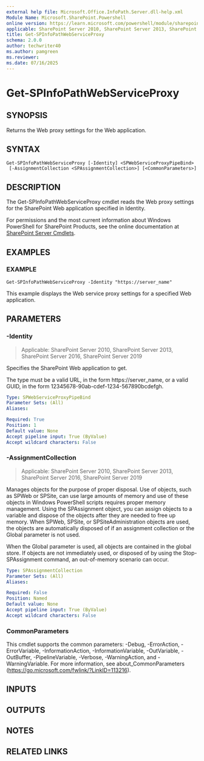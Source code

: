 ```yaml
---
external help file: Microsoft.Office.InfoPath.Server.dll-help.xml
Module Name: Microsoft.SharePoint.Powershell
online version: https://learn.microsoft.com/powershell/module/sharepoint-server/get-spinfopathwebserviceproxy
applicable: SharePoint Server 2010, SharePoint Server 2013, SharePoint Server 2016, SharePoint Server 2019
title: Get-SPInfoPathWebServiceProxy
schema: 2.0.0
author: techwriter40
ms.author: pamgreen
ms.reviewer:
ms.date: 07/16/2025
---
```


# Get-SPInfoPathWebServiceProxy

## SYNOPSIS
Returns the Web proxy settings for the Web application.

## SYNTAX

```
Get-SPInfoPathWebServiceProxy [-Identity] <SPWebServiceProxyPipeBind>
 [-AssignmentCollection <SPAssignmentCollection>] [<CommonParameters>]
```

## DESCRIPTION
The Get-SPInfoPathWebServiceProxy cmdlet reads the Web proxy settings for the SharePoint Web application specified in Identity.

For permissions and the most current information about Windows PowerShell for SharePoint Products, see the online documentation at [SharePoint Server Cmdlets](https://learn.microsoft.com/powershell/sharepoint/sharepoint-server/sharepoint-server-cmdlets).

## EXAMPLES

### EXAMPLE
```
Get-SPInfoPathWebServiceProxy -Identity "https://server_name"
```

This example displays the Web service proxy settings for a specified Web application.

## PARAMETERS

### -Identity

> Applicable: SharePoint Server 2010, SharePoint Server 2013, SharePoint Server 2016, SharePoint Server 2019

Specifies the SharePoint Web application to get.

The type must be a valid URL, in the form https://server_name, or a valid GUID, in the form 12345678-90ab-cdef-1234-567890bcdefgh.

```yaml
Type: SPWebServiceProxyPipeBind
Parameter Sets: (All)
Aliases:

Required: True
Position: 1
Default value: None
Accept pipeline input: True (ByValue)
Accept wildcard characters: False
```

### -AssignmentCollection

> Applicable: SharePoint Server 2010, SharePoint Server 2013, SharePoint Server 2016, SharePoint Server 2019

Manages objects for the purpose of proper disposal.
Use of objects, such as SPWeb or SPSite, can use large amounts of memory and use of these objects in Windows PowerShell scripts requires proper memory management.
Using the SPAssignment object, you can assign objects to a variable and dispose of the objects after they are needed to free up memory.
When SPWeb, SPSite, or SPSiteAdministration objects are used, the objects are automatically disposed of if an assignment collection or the Global parameter is not used.

When the Global parameter is used, all objects are contained in the global store.
If objects are not immediately used, or disposed of by using the Stop-SPAssignment command, an out-of-memory scenario can occur.

```yaml
Type: SPAssignmentCollection
Parameter Sets: (All)
Aliases:

Required: False
Position: Named
Default value: None
Accept pipeline input: True (ByValue)
Accept wildcard characters: False
```

### CommonParameters
This cmdlet supports the common parameters: -Debug, -ErrorAction, -ErrorVariable, -InformationAction, -InformationVariable, -OutVariable, -OutBuffer, -PipelineVariable, -Verbose, -WarningAction, and -WarningVariable. For more information, see about_CommonParameters (https://go.microsoft.com/fwlink/?LinkID=113216).

## INPUTS

## OUTPUTS

## NOTES

## RELATED LINKS
